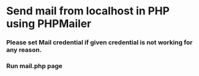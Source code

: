 # Send mail from localhost in PHP using PHPMailer


### Please set Mail credential if given credential is not working for any reason.

### Run mail.php page  
